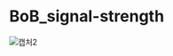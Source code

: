 # BoB_signal-strength

![캡처2](https://user-images.githubusercontent.com/46064193/108294568-6ddd6580-71d9-11eb-83fe-bdc24bb4b15a.PNG)
